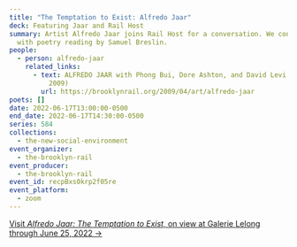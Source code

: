 ```yaml
---
title: "The Temptation to Exist: Alfredo Jaar"
deck: Featuring Jaar and Rail Host
summary: Artist Alfredo Jaar joins Rail Host for a conversation. We conclude
  with poetry reading by Samuel Breslin.
people:
  - person: alfredo-jaar
    related_links:
      - text: ALFREDO JAAR with Phong Bui, Dore Ashton, and David Levi Strauss (April
          2009)
        url: https://brooklynrail.org/2009/04/art/alfredo-jaar
poets: []
date: 2022-06-17T13:00:00-0500
end_date: 2022-06-17T14:30:00-0500
series: 584
collections:
  - the-new-social-environment
event_organizer:
  - the-brooklyn-rail
event_producer:
  - the-brooklyn-rail
event_id: recpBxs0krp2f05re
event_platform:
  - zoom
---
```

[Visit *Alfredo Jaar: The Temptation to Exist,* on view at Galerie Lelong through June 25, 2022 →](https://www.galerielelong.com/exhibitions/alfredo-jaar6)